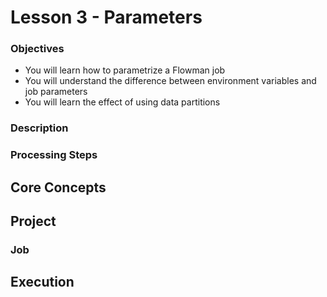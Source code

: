 # Lesson 3 - Parameters

### Objectives

* You will learn how to parametrize a Flowman job
* You will understand the difference between environment variables and job parameters
* You will learn the effect of using data partitions

### Description

### Processing Steps


## Core Concepts

## Project

### Job

## Execution

